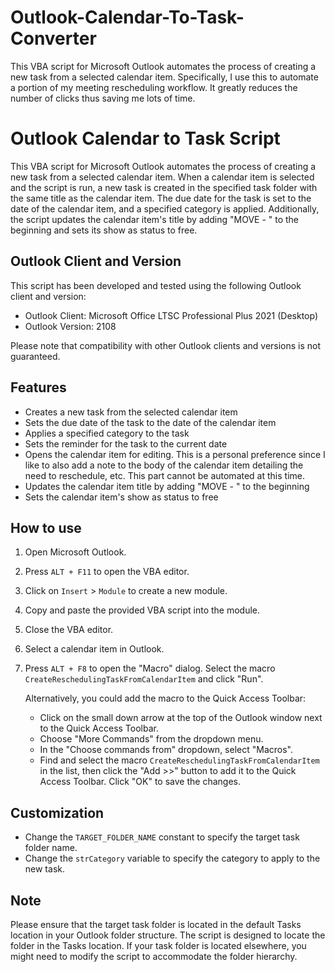 # Outlook-Calendar-To-Task-Converter
This VBA script for Microsoft Outlook automates the process of creating a new task from a selected calendar item. Specifically, I use this to automate a portion of my meeting rescheduling workflow. It greatly reduces the number of clicks thus saving me lots of time.

# Outlook Calendar to Task Script

This VBA script for Microsoft Outlook automates the process of creating a new task from a selected calendar item. When a calendar item is selected and the script is run, a new task is created in the specified task folder with the same title as the calendar item. The due date for the task is set to the date of the calendar item, and a specified category is applied. Additionally, the script updates the calendar item's title by adding "MOVE - " to the beginning and sets its show as status to free.

## Outlook Client and Version

This script has been developed and tested using the following Outlook client and version:

- Outlook Client: Microsoft Office LTSC Professional Plus 2021 (Desktop)
- Outlook Version: 2108

Please note that compatibility with other Outlook clients and versions is not guaranteed.

## Features

- Creates a new task from the selected calendar item
- Sets the due date of the task to the date of the calendar item
- Applies a specified category to the task
- Sets the reminder for the task to the current date
- Opens the calendar item for editing. This is a personal preference since I like to also add a note to the body of the calendar item detailing the need to reschedule, etc. This part cannot be automated at this time. 
- Updates the calendar item title by adding "MOVE - " to the beginning
- Sets the calendar item's show as status to free

## How to use

1. Open Microsoft Outlook.
2. Press `ALT + F11` to open the VBA editor.
3. Click on `Insert` > `Module` to create a new module.
4. Copy and paste the provided VBA script into the module.
5. Close the VBA editor.
6. Select a calendar item in Outlook.
7. Press `ALT + F8` to open the "Macro" dialog. Select the macro `CreateReschedulingTaskFromCalendarItem` and click "Run".

   Alternatively, you could add the macro to the Quick Access Toolbar:
   - Click on the small down arrow at the top of the Outlook window next to the Quick Access Toolbar.
   - Choose "More Commands" from the dropdown menu.
   - In the "Choose commands from" dropdown, select "Macros".
   - Find and select the macro `CreateReschedulingTaskFromCalendarItem` in the list, then click the "Add >>" button to add it to the Quick Access Toolbar. Click "OK" to save the changes.

## Customization

- Change the `TARGET_FOLDER_NAME` constant to specify the target task folder name.
- Change the `strCategory` variable to specify the category to apply to the new task.

## Note

Please ensure that the target task folder is located in the default Tasks location in your Outlook folder structure. The script is designed to locate the folder in the Tasks location. If your task folder is located elsewhere, you might need to modify the script to accommodate the folder hierarchy.
